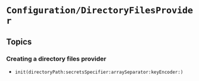 # ``Configuration/DirectoryFilesProvider``

## Topics

### Creating a directory files provider

- ``init(directoryPath:secretsSpecifier:arraySeparator:keyEncoder:)``

